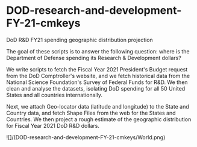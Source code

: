 # DOD-research-and-development-FY-21-cmkeys
 DoD R&D FY21 spending geographic distribution projection

The goal of these scripts is to answer the following question: where is the Department of Defense spending 
its Research & Development dollars? 

We write scripts to fetch the Fiscal Year 2021 President's Budget request from the DoD Comptroller's website, 
and we fetch historical data from the National Science Foundation's Survey of Federal Funds for R&D. We then
clean and analyse the datasets, isolating DoD spending for all 50 United States and all countries internationally.

Next, we attach Geo-locator data (latitude and longitude) to the State and Country data, and fetch Shape Files 
from the web for the States and Countries. We then project a rough estimate of the geographic distribution 
for Fiscal Year 2021 DoD R&D dollars.

![]/(DOD-research-and-development-FY-21-cmkeys/World.png)

